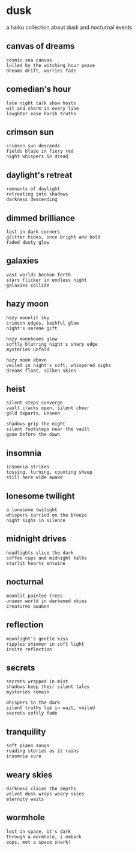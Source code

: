 # dusk

a haiku collection about dusk and nocturnal events

## canvas of dreams

```
cosmic sea canvas
lulled by the witching hour peace
dreams drift, worries fade
```

## comedian's hour

```
late night talk show hosts
wit and charm in every line
laughter ease harsh truths
```

## crimson sun

```
crimson sun descends
fields blaze in fiery red
night whispers in dread
```

## daylight's retreat

```
remnants of daylight
retreating into shadows
darkness descending
```

## dimmed brilliance

```
lost in dark corners
glitter hides, once bright and bold
faded dusty glow
```

## galaxies

```
vast worlds beckon forth
stars flicker in endless night
galaxies collide
```

## hazy moon

```
hazy moonlit sky
crimson edges, bashful glow
night's serene gift

hazy moonbeams glow
softly blurring night's sharp edge
mysteries unfold

hazy moon above
veiled in night's soft, whispered sighs
dreams float, silken skies
```

## heist

```
silent steps converge
vault cracks open, silent cheer
gold departs, unseen

shadows grip the night
silent footsteps near the vault
gone before the dawn
```

## insomnia

```
insomnia strikes
tossing, turning, counting sheep
still here wide awake
```

## lonesome twilight

```
a lonesome twilight
whispers carried on the breeze
night sighs in silence
```

## midnight drives

```
headlights slice the dark
coffee cups and midnight talks
starlit hearts entwine
```

## nocturnal

```
moonlit painted trees
unseen world in darkened skies
creatures awaken
```

## reflection

```
moonlight's gentle kiss
ripples shimmer in soft light
invite reflection
```

## secrets

```
secrets wrapped in mist
shadows keep their silent tales
mysteries remain

whispers in the dark
silent truths lie in wait, veiled
secrets softly fade
```

## tranquility

```
soft piano songs
reading stories as it rains
insomnia cure
```

## weary skies

```
darkness claims the depths
velvet dusk wraps weary skies
eternity waits
```

## wormhole

```
lost in space, it's dark
through a wormhole, i embark
oops, met a space shark!
```
